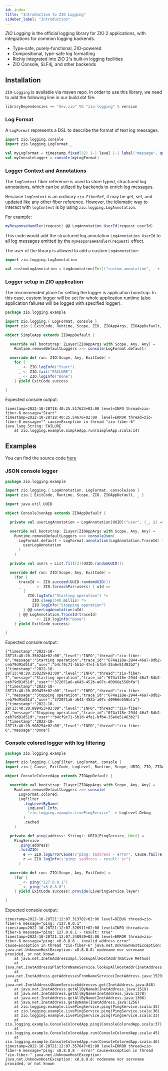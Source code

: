 ```yaml
---
id: index
title: "Introduction to ZIO Logging"
sidebar_label: "Introduction"
---
```


_ZIO Logging_ is the official logging library for ZIO 2 applications, with integrations for common logging backends.

- Type-safe, purely-functional, ZIO-powered
- Compositional, type-safe log formatting
- Richly integrated into ZIO 2's built-in logging facilities
- ZIO Console, SLF4j, and other backends

## Installation

`ZIO-Logging` is available via maven repo.
In order to use this library, we need to add the following line in our build.sbt file:

```scala
libraryDependencies += "dev.zio" %% "zio-logging" % version
```

### Log Format

A `LogFormat` represents a DSL to describe the format of text log messages.

```scala
import zio.logging.console
import zio.logging.LogFormat._

val myLogFormat = timestamp.fixed(32) |-| level |-| label("message", quoted(line))
val myConsoleLogger = console(myLogFormat)
```

### Logger Context and Annotations

The `logContext` fiber reference is used to store typed, structured log
annotations, which can be utilized by backends to enrich log messages.

Because `logContext` is an ordinary `zio.FiberRef`, it may be get, set,
and updated like any other fiber reference. However, the idiomatic way to
interact with `logContext` is by using `zio.logging.LogAnnotation`.

For example:

```scala
myResponseHandler(request) @@ LogAnnotation.UserId(request.userId)
```

This code would add the structured log annotation `LogAnnotation.UserId`
to all log messages emitted by the `myResponseHandler(request)` effect.

The user of the library is allowed to add a custom `LogAnnotation`:

```scala
import zio.logging.LogAnnotation

val customLogAnnotation = LogAnnotation[Int]("custom_annotation", _ + _, _.toString)
```

### Logger setup in ZIO application

The recommended place for setting the logger is application boostrap.
In this case, custom logger will be set for whole application runtime (also application failures will be logged with specified logger).

```scala
package zio.logging.example

import zio.logging.{ LogFormat, console }
import zio.{ ExitCode, Runtime, Scope, ZIO, ZIOAppArgs, ZIOAppDefault, ZLayer }

object SimpleApp extends ZIOAppDefault {

  override val bootstrap: ZLayer[ZIOAppArgs with Scope, Any, Any] =
    Runtime.removeDefaultLoggers >>> console(LogFormat.default)

  override def run: ZIO[Scope, Any, ExitCode] =
    for {
      _ <- ZIO.logInfo("Start")
      _ <- ZIO.fail("FAILURE")
      _ <- ZIO.logInfo("Done")
    } yield ExitCode.success

}
```

Expected console output:

```
timestamp=2022-10-28T18:40:25.517623+02:00 level=INFO thread=zio-fiber-6 message="Start"
timestamp=2022-10-28T18:40:25.54676+02:00  level=ERROR thread=zio-fiber-0 message="" cause=Exception in thread "zio-fiber-6" java.lang.String: FAILURE
	at zio.logging.example.SimpleApp.run(SimpleApp.scala:14)
```

## Examples

You can find the source code [here](https://github.com/zio/zio-logging/tree/master/examples/src/main/scala/zio/logging/example)

### JSON console logger

```scala
package zio.logging.example

import zio.logging.{ LogAnnotation, LogFormat, consoleJson }
import zio.{ ExitCode, Runtime, Scope, ZIO, ZIOAppDefault, _ }

import java.util.UUID

object ConsoleJsonApp extends ZIOAppDefault {

  private val userLogAnnotation = LogAnnotation[UUID]("user", (_, i) => i, _.toString)

  override val bootstrap: ZLayer[ZIOAppArgs with Scope, Any, Any] =
    Runtime.removeDefaultLoggers >>> consoleJson(
      LogFormat.default + LogFormat.annotation(LogAnnotation.TraceId) + LogFormat.annotation(
        userLogAnnotation
      )
    )

  private val users = List.fill(2)(UUID.randomUUID())

  override def run: ZIO[Scope, Any, ExitCode] =
    (for {
      traceId <- ZIO.succeed(UUID.randomUUID())
      _       <- ZIO.foreachPar(users) { uId =>
        {
          ZIO.logInfo("Starting operation") *>
            ZIO.sleep(500.millis) *>
            ZIO.logInfo("Stopping operation")
        } @@ userLogAnnotation(uId)
      } @@ LogAnnotation.TraceId(traceId)
      _       <- ZIO.logInfo("Done")
    } yield ExitCode.success)

}
```

Expected console output:

```
{"timestamp":"2022-10-28T13:48:20.350244+02:00","level":"INFO","thread":"zio-fiber-8","message":"Starting operation","trace_id":"674a118e-2944-46a7-8db2-ceb79d91d51d","user":"b4cf9c71-5b1d-4fe1-bfb4-35a6e51483b2"}
{"timestamp":"2022-10-28T13:48:20.350238+02:00","level":"INFO","thread":"zio-fiber-7","message":"Starting operation","trace_id":"674a118e-2944-46a7-8db2-ceb79d91d51d","user":"372071a6-a643-452b-a07c-d0966e556bfa"}
{"timestamp":"2022-10-28T13:48:20.899453+02:00","level":"INFO","thread":"zio-fiber-7","message":"Stopping operation","trace_id":"674a118e-2944-46a7-8db2-ceb79d91d51d","user":"372071a6-a643-452b-a07c-d0966e556bfa"}
{"timestamp":"2022-10-28T13:48:20.899453+02:00","level":"INFO","thread":"zio-fiber-8","message":"Stopping operation","trace_id":"674a118e-2944-46a7-8db2-ceb79d91d51d","user":"b4cf9c71-5b1d-4fe1-bfb4-35a6e51483b2"}
{"timestamp":"2022-10-28T13:48:20.908254+02:00","level":"INFO","thread":"zio-fiber-6","message":"Done"}
```

### Console colored logger with log filtering

```scala
package zio.logging.example

import zio.logging.{ LogFilter, LogFormat, console }
import zio.{ Cause, ExitCode, LogLevel, Runtime, Scope, URIO, ZIO, ZIOAppArgs, ZIOAppDefault, ZLayer }

object ConsoleColoredApp extends ZIOAppDefault {

  override val bootstrap: ZLayer[ZIOAppArgs with Scope, Any, Any] =
    Runtime.removeDefaultLoggers >>> console(
      LogFormat.colored,
      LogFilter
        .logLevelByName(
          LogLevel.Info,
          "zio.logging.example.LivePingService" -> LogLevel.Debug
        )
        .cached
    )

  private def ping(address: String): URIO[PingService, Unit] =
    PingService
      .ping(address)
      .foldZIO(
        e => ZIO.logErrorCause(s"ping: $address - error", Cause.fail(e)),
        r => ZIO.logInfo(s"ping: $address - result: $r")
      )

  override def run: ZIO[Scope, Any, ExitCode] =
    (for {
      _ <- ping("127.0.0.1")
      _ <- ping("x8.8.8.8")
    } yield ExitCode.success).provide(LivePingService.layer)

}
```

Expected console output:

```
timestamp=2022-10-28T21:12:07.313782+02:00 level=DEBUG thread=zio-fiber-6 message="ping: /127.0.0.1"
timestamp=2022-10-28T21:12:07.326911+02:00 level=INFO thread=zio-fiber-6 message="ping: 127.0.0.1 - result: true"
timestamp=2022-10-28T21:12:07.348939+02:00 level=ERROR thread=zio-fiber-6 message="ping: x8.8.8.8 - invalid address error" cause=Exception in thread "zio-fiber-6" java.net.UnknownHostException: java.net.UnknownHostException: x8.8.8.8: nodename nor servname provided, or not known
	at java.net.Inet6AddressImpl.lookupAllHostAddr(Native Method)
	at java.net.InetAddress$PlatformNameService.lookupAllHostAddr(InetAddress.java:929)
	at java.net.InetAddress.getAddressesFromNameService(InetAddress.java:1529)
	at java.net.InetAddress$NameServiceAddresses.get(InetAddress.java:848)
	at java.net.InetAddress.getAllByName0(InetAddress.java:1519)
	at java.net.InetAddress.getAllByName(InetAddress.java:1378)
	at java.net.InetAddress.getAllByName(InetAddress.java:1306)
	at java.net.InetAddress.getByName(InetAddress.java:1256)
	at zio.logging.example.LivePingService.ping(PingService.scala:35)
	at zio.logging.example.LivePingService.ping(PingService.scala:36)
	at zio.logging.example.LivePingService.ping(PingService.scala:33)
	at zio.logging.example.ConsoleColoredApp.ping(ConsoleColoredApp.scala:37)
	at zio.logging.example.ConsoleColoredApp.run(ConsoleColoredApp.scala:45)
	at zio.logging.example.ConsoleColoredApp.run(ConsoleColoredApp.scala:46)
timestamp=2022-10-28T21:12:07.357647+02:00 level=ERROR thread=zio-fiber-6 message="ping: x8.8.8.8 - error" cause=Exception in thread "zio-fiber-" java.net.UnknownHostException: java.net.UnknownHostException: x8.8.8.8: nodename nor servname provided, or not known
```